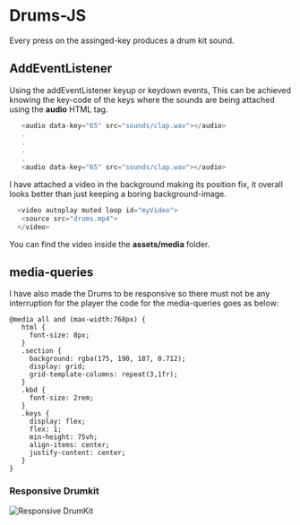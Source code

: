 # Drums-JS

Every press on the assinged-key produces a drum kit sound.

## AddEventListener
Using the addEventListener keyup or keydown events,
This can be achieved knowing the key-code of the keys where the sounds are being attached using the **audio** HTML tag.

```javascript
   <audio data-key="65" src="sounds/clap.wav"></audio>
   .
   .
   .
   .
   <audio data-key="65" src="sounds/clap.wav"></audio>
```

I have attached a video in the background making its position fix, it overall looks better than just keeping a boring 
background-image.

```javascript
  <video autoplay muted loop id="myVideo">
   <source src="drums.mp4">
  </video>
```
  
You can find the video inside the __assets/media__ folder.

## media-queries

I have also made the Drums to be responsive so there must not be any interruption for the player the code for the media-queries 
goes as below:

```
@media all and (max-width:768px) {
   html {
     font-size: 8px;
   }
   .section {
     background: rgba(175, 190, 187, 0.712);
     display: grid;
     grid-template-columns: repeat(3,1fr);
   }
   .kbd {
     font-size: 2rem;
   }
   .keys {
     display: flex;
     flex: 1;
     min-height: 75vh;
     align-items: center;
     justify-content: center;
   }
}
```
### Responsive Drumkit

![Responsive DrumKit](https://github.com/bhavishya2107/drums-JS/blob/master/assets/media/drums.gif?raw=true)
